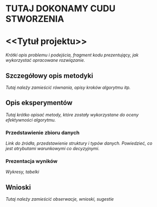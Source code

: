 # TUTAJ DOKONAMY CUDU STWORZENIA
# <<Tytuł projektu>>
*Krótki opis problemu i podejścia, fragment kodu prezentujący, jak wykorzystać opracowane rozwiązanie.*

## Szczegółowy opis metodyki
*Tutaj należy zamieścić równania, opisy kroków algorytmu itp.*

## Opis eksperymentów
*Tutaj krótko opisać metody, które zostały wykorzystane do oceny efektywności algorytmu.*

### Przedstawienie zbioru danych
*Link do źródła, przedstawienie struktury i typów danych. Powiedzieć, co jest atrybutami warunkowymi co decyzyjnymi.*

### Prezentacja wyników
*Wykresy, tabelki*

## Wnioski
*Tutaj należy zamieścić obserwacje, wnioski, sugestie*


